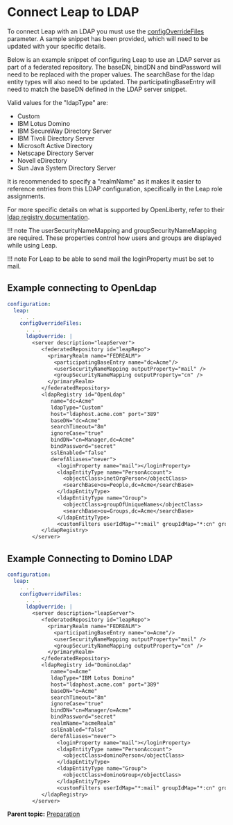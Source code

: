 # Connect Leap to LDAP
To connect Leap with an LDAP you must use the [configOverrideFiles](helm_open_liberty_custom.md) parameter. A sample snippet has been provided, which will need to be updated with your specific details.

Below is an example snippet of configuring Leap to use an LDAP server as part of a federated repository. The baseDN, bindDN and bindPassword will need to be replaced with the proper values. The searchBase for the ldap entity types will also need to be updated. The participatingBaseEntry will need to match the baseDN defined in the LDAP server snippet.

Valid values for the "ldapType" are:

-   Custom
-   IBM Lotus Domino
-   IBM SecureWay Directory Server
-   IBM Tivoli Directory Server
-   Microsoft Active Directory
-   Netscape Directory Server
-   Novell eDirectory
-   Sun Java System Directory Server

It is recommended to specify a "realmName" as it makes it easier to reference entries from this LDAP configuration, specifically in the Leap role assignments.

For more specific details on what is supported by OpenLiberty, refer to their [ldap registry documentation](https://openliberty.io/docs/latest/reference/config/ldapRegistry.html).

!!! note
    The userSecurityNameMapping and groupSecurityNameMapping are required. These properties control how users and groups are displayed while using Leap.

!!! note
    For Leap to be able to send mail the loginProperty must be set to mail.

## Example connecting to OpenLdap
```yaml
configuration: 
  leap:
    . . . 
    configOverrideFiles: 
      . . .
      ldapOverride: | 
        <server description="leapServer"> 
           <federatedRepository id="leapRepo"> 
             <primaryRealm name="FEDREALM"> 
               <participatingBaseEntry name="dc=Acme"/> 
               <userSecurityNameMapping outputProperty="mail" /> 
               <groupSecurityNameMapping outputProperty="cn" /> 
             </primaryRealm> 
           </federatedRepository>
           <ldapRegistry id="OpenLdap" 
              name="dc=Acme" 
              ldapType="Custom" 
              host="ldaphost.acme.com" port="389" 
              baseDN="dc=Acme" 
              searchTimeout="8m" 
              ignoreCase="true" 
              bindDN="cn=Manager,dc=Acme" 
              bindPassword="secret" 
              sslEnabled="false" 
              derefAliases="never"> 
                <loginProperty name="mail"></loginProperty> 
                <ldapEntityType name="PersonAccount"> 
                  <objectClass>inetOrgPerson</objectClass> 
                  <searchBase>ou=People,dc=Acme</searchBase> 
                </ldapEntityType> 
                <ldapEntityType name="Group"> 
                  <objectClass>groupOfUniqueNames</objectClass> 
                  <searchBase>ou=Groups,dc=Acme</searchBase> 
                </ldapEntityType> 
                <customFilters userIdMap="*:mail" groupIdMap="*:cn" groupMemberIdMap="*:uniqueMember" userFilter="(&amp;(mail=%v)(objectclass=inetOrgPerson))" groupFilter="(&amp;(cn=%v)(objectclass=groupOfUniqueNames))"/> 
           </ldapRegistry> 
        </server>
```

## Example Connecting to Domino LDAP
```yaml
configuration: 
  leap:
    . . . 
    configOverrideFiles: 
      . . .
      ldapOverride: | 
        <server description="leapServer"> 
           <federatedRepository id="leapRepo"> 
             <primaryRealm name="FEDREALM"> 
               <participatingBaseEntry name="o=Acme"/> 
               <userSecurityNameMapping outputProperty="mail" /> 
               <groupSecurityNameMapping outputProperty="cn" /> 
             </primaryRealm> 
           </federatedRepository>
           <ldapRegistry id="DominoLdap" 
              name="o=Acme" 
              ldapType="IBM Lotus Domino" 
              host="ldaphost.acme.com" port="389" 
              baseDN="o=Acme" 
              searchTimeout="8m" 
              ignoreCase="true" 
              bindDN="cn=Manager/o=Acme" 
              bindPassword="secret"
              realmName="acmeRealm" 
              sslEnabled="false" 
              derefAliases="never"> 
                <loginProperty name="mail"></loginProperty> 
                <ldapEntityType name="PersonAccount"> 
                  <objectClass>dominoPerson</objectClass>
                </ldapEntityType> 
                <ldapEntityType name="Group"> 
                  <objectClass>dominoGroup</objectClass> 
                </ldapEntityType> 
                <customFilters userIdMap="*:mail" groupIdMap="*:cn" groupMemberIdMap="dominoGroup:member" userFilter="(&amp;(mail=%v)(objectclass=dominoPerson))" groupFilter="(&amp;(cn=%v)(objectclass=dominoGroup))"/> 
           </ldapRegistry> 
        </server>
```

**Parent topic:** [Preparation](helm_open_liberty_custom.md)